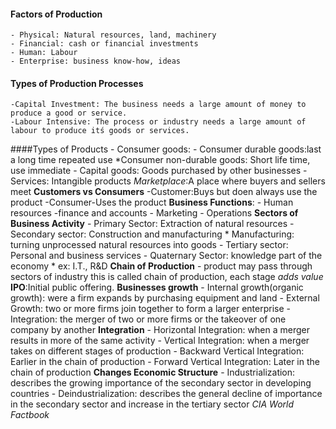 #### Factors of Production
	- Physical: Natural resources, land, machinery
	- Financial: cash or financial investments
	- Human: Labour
	- Enterprise: business know-how, ideas
#### Types of Production Processes
	-Capital Investment: The business needs a large amount of money to produce a good or service.
	-Labour Intensive: The process or industry needs a large amount of labour to produce itś goods or services.
####Types of Products
	- Consumer goods:
		- Consumer durable goods:last a long time repeated use
		*Consumer non-durable goods: Short life time, use immediate
	- Capital goods: Goods purchased by other businesses
	- Services: Intangible products
	*Marketplace*:A place where buyers and sellers meet
**Customers vs Consumers**
	-Customer:Buys but doen always use the product
	-Consumer-Uses the product
**Business Functions**:
	- Human resources
	-finance and accounts
	- Marketing
	- Operations
**Sectors of Business Activity**
	- Primary Sector: Extraction of natural resources
	- Secondary sector: Construction and manufacturing
		* Manufacturing: turning unprocessed natural resources into goods
	- Tertiary sector: Personal and business services
	- Quaternary Sector: knowledge part of the economy
		* ex: I.T., R&D
**Chain of Production**
	- product may pass through sectors of industry this is called chain of production, each stage *adds value*
**IPO**:Initial public offering.
**Businesses growth**
	- Internal growth(organic growth): were a firm expands by purchasing equipment and land
	- External Growth: two or more firms join together to form a larger enterprise
		- Integration: the merger of two or more firms or the takeover of one company by another
**Integration**
	- Horizontal Integration: when a merger results in more of the same activity
	- Vertical Integration: when a merger takes on different stages of production
		- Backward Vertical Integration: Earlier in the chain of production
 		- Forward Vertical Integration: Later in the chain of production
 **Changes Economic Structure**
	 - Industrialization: describes the growing importance of the secondary sector in developing countries
	 - Deindustrialization: describes the general decline of importance in the secondary sector and increase in the tertiary sector
*CIA World Factbook*
<!--stackedit_data:
eyJoaXN0b3J5IjpbLTg3NjAyNzM2MCwtMTM2OTAwNDE0OSwxNj
kyMTU0ODM0LDI4ODg0NjczNF19
-->